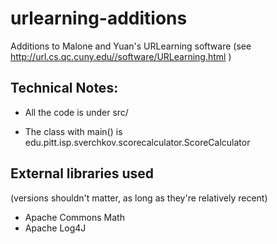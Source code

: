 urlearning-additions
====================

Additions to Malone and Yuan's URLearning software (see http://url.cs.qc.cuny.edu//software/URLearning.html )

Technical Notes:
----------------

* All the code is under src/

* The class with main() is edu.pitt.isp.sverchkov.scorecalculator.ScoreCalculator

External libraries used
-----------------------
(versions shouldn't matter, as long as they're relatively recent)
* Apache Commons Math
* Apache Log4J